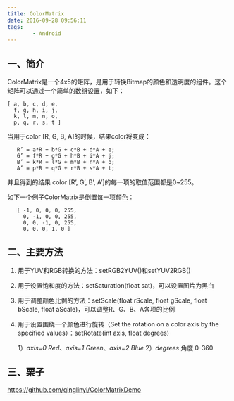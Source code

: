 ```yaml
---
title: ColorMatrix
date: 2016-09-28 09:56:11
tags:
		- Android
---
```


## 一、简介

ColorMatrix是一个4x5的矩阵，是用于转换Bitmap的颜色和透明度的组件。这个矩阵可以通过一个简单的数组设置，如下：

```
[ a, b, c, d, e,
  f, g, h, i, j,
  k, l, m, n, o,
  p, q, r, s, t ]
```

当用于color [R, G, B, A]的时候，结果color将变成：

```
   R’ = a*R + b*G + c*B + d*A + e;
   G’ = f*R + g*G + h*B + i*A + j;
   B’ = k*R + l*G + m*B + n*A + o;
   A’ = p*R + q*G + r*B + s*A + t;
```

并且得到的结果 color [R’, G’, B’, A’]的每一项的取值范围都是0~255。

如下一个例子ColorMatrix是倒置每一项颜色：

```
   [ -1, 0, 0, 0, 255,
     0, -1, 0, 0, 255,
     0, 0, -1, 0, 255,
     0, 0, 0, 1, 0 ]
```


## 二、主要方法

1. 用于YUV和RGB转换的方法：setRGB2YUV()和setYUV2RGB()
2. 用于设置饱和度的方法：setSaturation(float sat)，可以设置图片为黑白
3. 用于调整颜色比例的方法：setScale(float rScale, float gScale, float bScale, float aScale)，可以调整R、G、B、A各项的比例
4. 用于设置围绕一个颜色进行旋转（Set the rotation on a color axis by the specified values）：setRotate(int axis, float degrees)

   1）*axis=0 Red*、*axis=1 Green*、*axis=2 Blue* 
   2）*degrees* 角度 0-360

## 三、栗子

<https://github.com/qinglinyi/ColorMatrixDemo>

